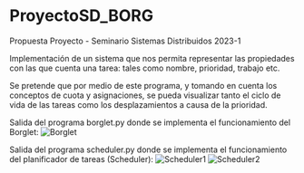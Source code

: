 # ProyectoSD_BORG
Propuesta Proyecto - Seminario Sistemas Distribuidos 2023-1

Implementación de un sistema que nos permita representar las propiedades con las que cuenta una tarea: tales como nombre, prioridad, trabajo etc.

Se pretende que por medio de este programa, y tomando en cuenta los conceptos de cuota y asignaciones, se pueda visualizar tanto el ciclo de vida de las tareas como los desplazamientos a causa de la prioridad.


Salida del programa borglet.py donde se implementa el funcionamiento del Borglet:
![Borglet](https://user-images.githubusercontent.com/92052631/211175906-04418a8a-20c3-49cd-838b-2ab3878ca859.png)


Salida del programa scheduler.py donde se implementa el funcionamiento del planificador de tareas (Scheduler):
![Scheduler1](https://user-images.githubusercontent.com/92052631/211175918-71923370-062b-4522-8d9e-93e7e23efadc.png)
![Scheduler2](https://user-images.githubusercontent.com/92052631/211175919-af137428-c710-4d69-a9a7-b051f7def656.png)
